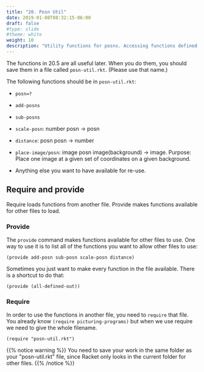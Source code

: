 ```yaml
---
title: "20. Posn Util"
date: 2019-01-08T08:32:15-06:00
draft: false
#type: slide
#theme: white
weight: 10
description: "Utility functions for posns. Accessing functions defined in other files."
---
```


The functions in 20.5 are all useful later. When you do them, you should 
save them in a file called `posn-util.rkt`. (Please use that name.)

<!--
{{% notice note %}}
You may download [my posn utilities file](posn-util.rkt) if you write your functions on paper instead of typing them.
{{% /notice %}}
-->

The following functions should be in `posn-util.rkt`:

* `posn=?`
* `add-posns`
* `sub-posns`
* `scale-posn`: number posn -> posn
* `distance`: posn posn -> number
* `place-image/posn`: image posn image(background) -> image. Purpose:
    Place one image at a given set of coordinates on a given background.

* Anything else you want to have available for re-use.


## Require and provide

Require loads functions from another file. Provide makes functions available for other files to load.

### Provide
The `provide` command makes functions available for other files to use.
One way to use it is to list all of the functions you want to allow
other files to use:
```racket
(provide add-posn sub-posn scale-posn distance)
```
Sometimes you just want to make every function in the file available. 
There is a shortcut to do that:
```racket
(provide (all-defined-out))
```

### Require

In order to use the functions in another file, you need to `require` that file.
You already know `(require picturing-programs)` but when we use require 
we need to give the whole filename.
```racket
(require "posn-util.rkt")
```

{{% notice warning %}}
You need to save your work in the same folder as your "posn-util.rkt" file, since Racket only looks in the current folder for other files.
{{% /notice %}}
